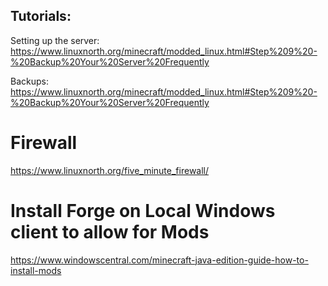 

## Tutorials:
Setting up the server: https://www.linuxnorth.org/minecraft/modded_linux.html#Step%209%20-%20Backup%20Your%20Server%20Frequently

Backups: https://www.linuxnorth.org/minecraft/modded_linux.html#Step%209%20-%20Backup%20Your%20Server%20Frequently

# Firewall
https://www.linuxnorth.org/five_minute_firewall/

# Install Forge on Local Windows client to allow for Mods
https://www.windowscentral.com/minecraft-java-edition-guide-how-to-install-mods
